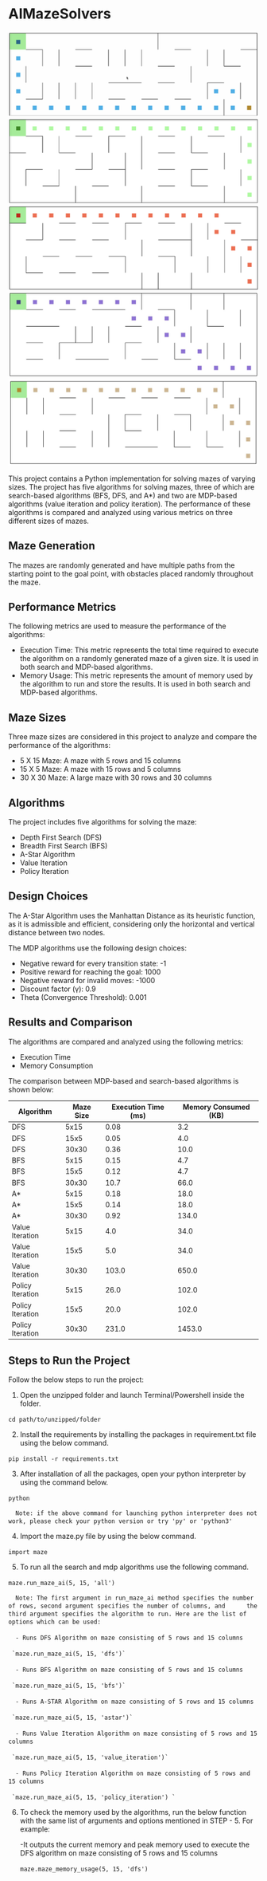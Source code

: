 # AIMazeSolvers #

![Screenshot](dfs.png)
![Screenshot](bfs.png)
![Screenshot](astar.png)
![Screenshot](value.png)
![Screenshot](policy.png)

This project contains a Python implementation for solving mazes of varying sizes. The project has five algorithms for solving mazes, three of which are search-based algorithms (BFS, DFS, and A*) and two are MDP-based algorithms (value iteration and policy iteration). The performance of these algorithms is compared and analyzed using various metrics on three different sizes of mazes.

## Maze Generation ##

The mazes are randomly generated and have multiple paths from the starting point to the goal point, with obstacles placed randomly throughout the maze.

## Performance Metrics ##

The following metrics are used to measure the performance of the algorithms:

 - Execution Time: This metric represents the total time required to execute the algorithm on a randomly generated maze of a given size. It is used in both search and MDP-based algorithms.
 - Memory Usage: This metric represents the amount of memory used by the algorithm to run and store the results. It is used in both search and MDP-based algorithms.

## Maze Sizes ##

Three maze sizes are considered in this project to analyze and compare the performance of the algorithms:

 - 5 X 15 Maze: A maze with 5 rows and 15 columns
 - 15 X 5 Maze: A maze with 15 rows and 5 columns
 - 30 X 30 Maze: A large maze with 30 rows and 30 columns

## Algorithms ##

The project includes five algorithms for solving the maze:

 - Depth First Search (DFS)
 - Breadth First Search (BFS)
 - A-Star Algorithm
 - Value Iteration
 - Policy Iteration

## Design Choices ##

The A-Star Algorithm uses the Manhattan Distance as its heuristic function, as it is admissible and efficient, considering only the horizontal and vertical distance between two nodes.

The MDP algorithms use the following design choices:

 - Negative reward for every transition state: -1
 - Positive reward for reaching the goal: 1000
 - Negative reward for invalid moves: -1000
 - Discount factor (γ): 0.9
 - Theta (Convergence Threshold): 0.001

## Results and Comparison ##

The algorithms are compared and analyzed using the following metrics:

 - Execution Time
 - Memory Consumption
 
The comparison between MDP-based and search-based algorithms is shown below:

| Algorithm | Maze Size | Execution Time (ms) | Memory Consumed (KB) |
|-----------|----------|---------------------|----------------------|
| DFS       | 5x15     | 0.08                | 3.2                 |
| DFS       | 15x5     | 0.05                | 4.0                 |
| DFS       | 30x30    | 0.36                | 10.0                |
| BFS       | 5x15     | 0.15                | 4.7                 |
| BFS       | 15x5     | 0.12                | 4.7                 |
| BFS       | 30x30    | 10.7                | 66.0                |
| A*        | 5x15     | 0.18                | 18.0                |
| A*        | 15x5     | 0.14                | 18.0                |
| A*        | 30x30    | 0.92                | 134.0               |
| Value Iteration | 5x15  | 4.0               | 34.0                |
| Value Iteration | 15x5  | 5.0               | 34.0                |
| Value Iteration | 30x30 | 103.0             | 650.0               |
| Policy Iteration | 5x15  | 26.0             | 102.0               |
| Policy Iteration | 15x5  | 20.0             | 102.0               |
| Policy Iteration | 30x30 | 231.0            | 1453.0              |

## Steps to Run the Project ##

Follow the below steps to run the project:


 1. Open the unzipped folder and launch Terminal/Powershell inside the folder.

`cd path/to/unzipped/folder`

 2. Install the requirements by installing the packages in requirement.txt file using the below command.

`pip install -r requirements.txt`

 3. After installation of all the packages, open your python interpreter by using the command below.
 
 `python`
 
      Note: if the above command for launching python interpreter does not work, please check your python version or try 'py' or 'python3'
 
 4. Import the maze.py file by using the below command.
 
 `import maze`
 
 5. To run all the search and mdp algorithms use the following command.

 `maze.run_maze_ai(5, 15, 'all')`
 
      Note: The first argument in run_maze_ai method specifies the number of rows, second argument specifies the number of columns, and      the third argument specifies the algorithm to run. Here are the list of options which can be used:
 
      - Runs DFS Algorithm on maze consisting of 5 rows and 15 columns
 
     `maze.run_maze_ai(5, 15, 'dfs')` 

      - Runs BFS Algorithm on maze consisting of 5 rows and 15 columns

     `maze.run_maze_ai(5, 15, 'bfs')`

      - Runs A-STAR Algorithm on maze consisting of 5 rows and 15 columns

     `maze.run_maze_ai(5, 15, 'astar')`

      - Runs Value Iteration Algorithm on maze consisting of 5 rows and 15 columns

     `maze.run_maze_ai(5, 15, 'value_iteration')`

      - Runs Policy Iteration Algorithm on maze consisting of 5 rows and 15 columns

     `maze.run_maze_ai(5, 15, 'policy_iteration') `

 
 6. To check the memory used by the algorithms, run the below function with the same list of arguments and options mentioned in STEP - 5. For example:
 
     -It outputs the current memory and peak memory used to execute the DFS algorithm on maze consisting of 5 rows and 15 columns
 
     `maze.maze_memory_usage(5, 15, 'dfs')`


